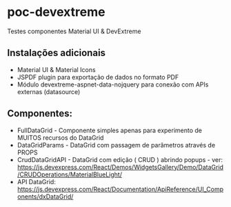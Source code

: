 # poc-devextreme
 Testes componentes Material UI & DevExtreme

## Instalações adicionais
- Material UI & Material Icons
- JSPDF plugin para exportação de dados no formato PDF
- Módulo devextreme-aspnet-data-nojquery para conexão com APIs externas (datasource)

## Componentes:
- FullDataGrid - Componente simples apenas para experimento de MUITOS recursos do DataGrid
- DataGridParams - DataGrid com passagem de parâmetros através de PROPS
- CrudDataGridAPI - DataGrid com edição ( CRUD ) abrindo popups - ver:  https://js.devexpress.com/React/Demos/WidgetsGallery/Demo/DataGrid/CRUDOperations/MaterialBlueLight/
- API DataGrid:  https://js.devexpress.com/React/Documentation/ApiReference/UI_Components/dxDataGrid/
